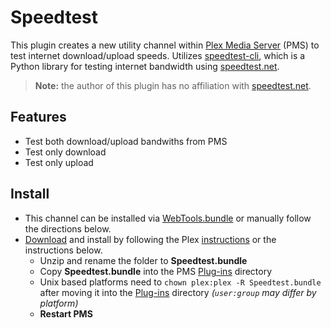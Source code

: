 Speedtest
=========

This plugin creates a new utility channel within [Plex Media Server](https://plex.tv/) (PMS) to test internet download/upload speeds.  Utilizes [speedtest-cli](https://github.com/sivel/speedtest-cli), which is a Python library for testing internet bandwidth using [speedtest.net](https://www.speedtest.net).

> **Note:** the author of this plugin has no affiliation with [speedtest.net](https://www.speedtest.net).

## Features

- Test both download/upload bandwiths from PMS
- Test only download
- Test only upload

## Install

- This channel can be installed via [WebTools.bundle](https://github.com/dagalufh/WebTools.bundle) or manually follow the directions below.
- [Download](https://github.com/Twoure/Speedtest.bundle/archive/master.zip) and install by following the Plex [instructions](https://support.plex.tv/hc/en-us/articles/201187656-How-do-I-manually-install-a-channel-) or the instructions below.
  - Unzip and rename the folder to **Speedtest.bundle**
  - Copy **Speedtest.bundle** into the PMS [Plug-ins](https://support.plex.tv/hc/en-us/articles/201106098-How-do-I-find-the-Plug-Ins-folder-) directory
  - Unix based platforms need to `chown plex:plex -R Speedtest.bundle` after moving it into the [Plug-ins](https://support.plex.tv/hc/en-us/articles/201106098-How-do-I-find-the-Plug-Ins-folder-) directory _(`user:group` may differ by platform)_
  - **Restart PMS**
